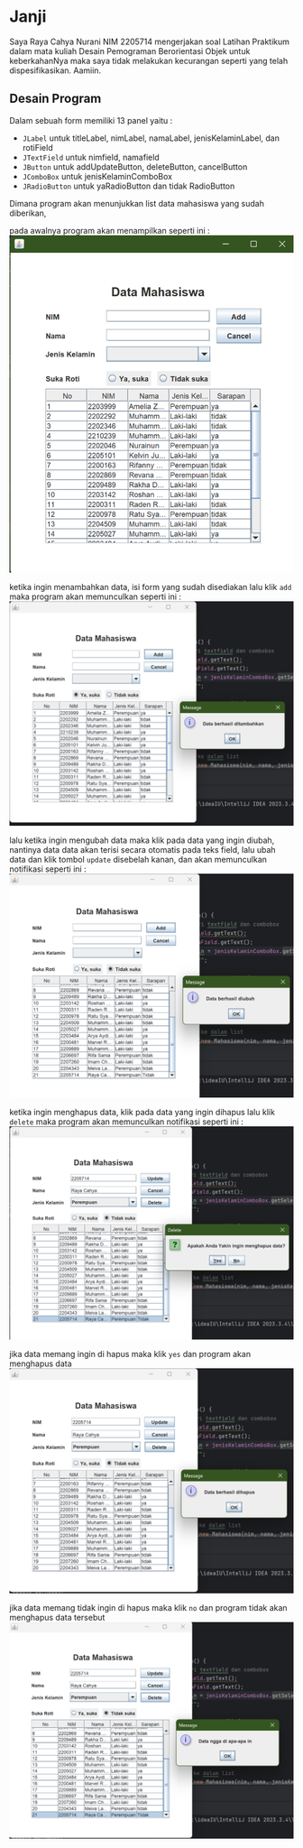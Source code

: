 # Janji
Saya Raya Cahya Nurani NIM 2205714 mengerjakan soal Latihan Praktikum dalam mata kuliah Desain Pemograman Berorientasi Objek untuk keberkahanNya maka saya tidak melakukan kecurangan seperti yang telah dispesifikasikan. Aamiin.

## Desain Program
Dalam sebuah form memiliki 13 panel yaitu : 
* `JLabel` untuk titleLabel, nimLabel, namaLabel, jenisKelaminLabel, dan rotiField
* `JTextField` untuk nimfield, namafield
* `JButton` untuk addUpdateButton, deleteButton, cancelButton
* `JComboBox` untuk jenisKelaminComboBox
* `JRadioButton` untuk yaRadioButton dan tidak RadioButton

Dimana program akan menunjukkan list data mahasiswa yang sudah diberikan,

pada awalnya program akan menampilkan seperti ini : 
![dokumentasi/ss_1](dokumentasi/ss_1.png)

ketika ingin menambahkan data, isi form yang sudah disediakan lalu klik `add` maka program akan memunculkan seperti ini : 
![dokumentasi/add_data](dokumentasi/add_data.png)

lalu ketika ingin mengubah data maka klik pada data yang ingin diubah, nantinya data data akan terisi secara otomatis pada teks field, lalu ubah data dan klik tombol `update` disebelah kanan, dan akan memunculkan notifikasi seperti ini : 
![dokumentasi/update_data](dokumentasi/update_data.png)

ketika ingin menghapus data, klik pada data yang ingin dihapus lalu klik `delete` maka program akan memunculkan notifikasi seperti ini : 
![dokumentasi/delete_data](dokumentasi/delete_data.png)

jika data memang ingin di hapus maka klik `yes` dan program akan menghapus data 
![dokumentasi/yes_delete](dokumentasi/yes_delete.png)

jika data memang tidak ingin di hapus maka klik `no` dan program tidak akan menghapus data tersebut
![dokumentasi/no_delete](dokumentasi/no_delete.png)
